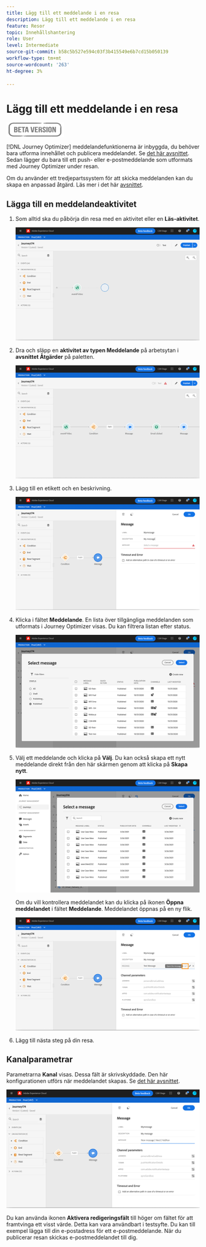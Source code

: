 ```yaml
---
title: Lägg till ett meddelande i en resa
description: Lägg till ett meddelande i en resa
feature: Resor
topic: Innehållshantering
role: User
level: Intermediate
source-git-commit: b58c5b527e594c03f3b415549e6b7cd15b050139
workflow-type: tm+mt
source-wordcount: '263'
ht-degree: 3%

---
```


# Lägg till ett meddelande i en resa

![](../assets/do-not-localize/badge.png)

[!DNL Journey Optimizer] meddelandefunktionerna är inbyggda, du behöver bara utforma innehållet och publicera meddelandet. Se [det här avsnittet](../get-started-content.md). Sedan lägger du bara till ett push- eller e-postmeddelande som utformats med Journey Optimizer under resan.

Om du använder ett tredjepartssystem för att skicka meddelanden kan du skapa en anpassad åtgärd. Läs mer i det här [avsnittet](../action/action.md).

## Lägga till en meddelandeaktivitet

1. Som alltid ska du påbörja din resa med en aktivitet eller en **Läs-aktivitet**.

   ![](../assets/jo-message0.png)

1. Dra och släpp en **aktivitet av typen Meddelande** på arbetsytan i **avsnittet Åtgärder** på paletten.

   ![](../assets/jo-message1.png)

1. Lägg till en etikett och en beskrivning.

   ![](../assets/jo-message2.png)

1. Klicka i fältet **Meddelande**. En lista över tillgängliga meddelanden som utformats i Journey Optimizer visas. Du kan filtrera listan efter status.

   ![](../assets/jo-message3.png)

1. Välj ett meddelande och klicka på **Välj**. Du kan också skapa ett nytt meddelande direkt från den här skärmen genom att klicka på **Skapa nytt**.

   ![](../assets/jo-message4-ter.png)

   Om du vill kontrollera meddelandet kan du klicka på ikonen **Öppna meddelandet** i fältet **Meddelande**. Meddelandet öppnas på en ny flik.

   ![](../assets/jo-message4-bis.png)

1. Lägg till nästa steg på din resa.

## Kanalparametrar

Parametrarna **Kanal** visas. Dessa fält är skrivskyddade. Den här konfigurationen utförs när meddelandet skapas. Se [det här avsnittet](../get-started-content.md).

![](../assets/jo-message4.png)

Du kan använda ikonen **Aktivera redigeringsfält** till höger om fältet för att framtvinga ett visst värde. Detta kan vara användbart i testsyfte. Du kan till exempel lägga till din e-postadress för ett e-postmeddelande. När du publicerar resan skickas e-postmeddelandet till dig.
